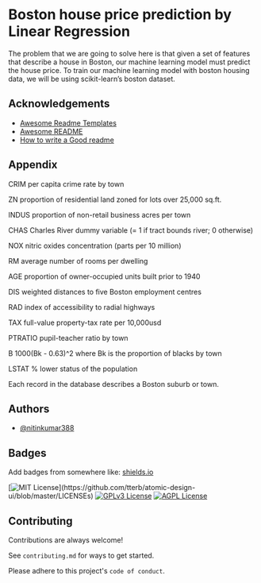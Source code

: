 
# Boston house price prediction by Linear Regression

The problem that we are going to solve here is that given a set of features that describe a house in Boston, our machine learning model must predict the house price. To train our machine learning model with boston housing data, we will be using scikit-learn’s boston dataset.


## Acknowledgements

 - [Awesome Readme Templates](https://awesomeopensource.com/project/elangosundar/awesome-README-templates)
 - [Awesome README](https://github.com/matiassingers/awesome-readme)
 - [How to write a Good readme](https://bulldogjob.com/news/449-how-to-write-a-good-readme-for-your-github-project)

  
## Appendix

CRIM per capita crime rate by town

ZN proportion of residential land zoned for lots over 25,000 sq.ft.

INDUS proportion of non-retail business acres per town

CHAS Charles River dummy variable (= 1 if tract bounds river; 0 otherwise)

NOX nitric oxides concentration (parts per 10 million)

RM average number of rooms per dwelling

AGE proportion of owner-occupied units built prior to 1940

DIS weighted distances to five Boston employment centres

RAD index of accessibility to radial highways

TAX full-value property-tax rate per 10,000usd

PTRATIO pupil-teacher ratio by town

B 1000(Bk - 0.63)^2 where Bk is the proportion of blacks by town

LSTAT % lower status of the population

Each record in the database describes a Boston suburb or town.

  
## Authors

- [@nitinkumar388](https://github.com/nitinkumar388)

  
## Badges

Add badges from somewhere like: [shields.io](https://shields.io/)

[![MIT License](https://img.shields.io/apm/l/atomic-design-ui.svg?)](https://github.com/tterb/atomic-design-ui/blob/master/LICENSEs)
[![GPLv3 License](https://img.shields.io/badge/License-GPL%20v3-yellow.svg)](https://opensource.org/licenses/)
[![AGPL License](https://img.shields.io/badge/license-AGPL-blue.svg)](http://www.gnu.org/licenses/agpl-3.0)

  
## Contributing

Contributions are always welcome!

See `contributing.md` for ways to get started.

Please adhere to this project's `code of conduct`.

  
